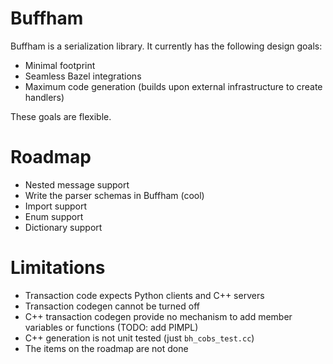 # Buffham
Buffham is a serialization library. It currently has the following design goals:
- Minimal footprint
- Seamless Bazel integrations
- Maximum code generation (builds upon external infrastructure to create handlers)

These goals are flexible.

# Roadmap
- Nested message support
- Write the parser schemas in Buffham (cool)
- Import support
- Enum support
- Dictionary support

# Limitations
- Transaction code expects Python clients and C++ servers
- Transaction codegen cannot be turned off
- C++ transaction codegen provide no mechanism to add member variables or functions (TODO: add PIMPL)
- C++ generation is not unit tested (just `bh_cobs_test.cc`)
- The items on the roadmap are not done
